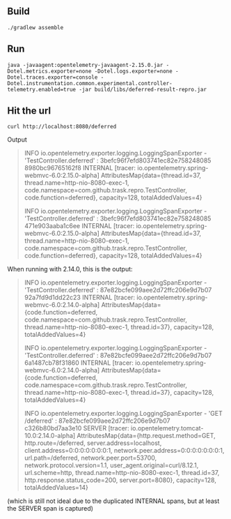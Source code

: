 ## Build

```
./gradlew assemble
```

## Run

```
java -javaagent:opentelemetry-javaagent-2.15.0.jar -Dotel.metrics.exporter=none -Dotel.logs.exporter=none -Dotel.traces.exporter=console -Dotel.instrumentation.common.experimental.controller-telemetry.enabled=true -jar build/libs/deferred-result-repro.jar
```

## Hit the url

```
curl http://localhost:8080/deferred
```

Output

> INFO io.opentelemetry.exporter.logging.LoggingSpanExporter - 'TestController.deferred' : 3befc96f7efd803741ec82e758248085 8980bc96765162f8 INTERNAL [tracer: io.opentelemetry.spring-webmvc-6.0:2.15.0-alpha] AttributesMap{data={thread.id=37, thread.name=http-nio-8080-exec-1, code.namespace=com.github.trask.repro.TestController, code.function=deferred}, capacity=128, totalAddedValues=4}
>
> INFO io.opentelemetry.exporter.logging.LoggingSpanExporter - 'TestController.deferred' : 3befc96f7efd803741ec82e758248085 471e903aaba1c6ee INTERNAL [tracer: io.opentelemetry.spring-webmvc-6.0:2.15.0-alpha] AttributesMap{data={thread.id=37, thread.name=http-nio-8080-exec-1, code.namespace=com.github.trask.repro.TestController, code.function=deferred}, capacity=128, totalAddedValues=4}

When running with 2.14.0, this is the output:

> INFO io.opentelemetry.exporter.logging.LoggingSpanExporter - 'TestController.deferred' : 87e82bcfe099aee2d72ffc206e9d7b07 92a7fd9d1dd22c23 INTERNAL [tracer: io.opentelemetry.spring-webmvc-6.0:2.14.0-alpha] AttributesMap{data={code.function=deferred, code.namespace=com.github.trask.repro.TestController, thread.name=http-nio-8080-exec-1, thread.id=37}, capacity=128, totalAddedValues=4}
>
> INFO io.opentelemetry.exporter.logging.LoggingSpanExporter - 'TestController.deferred' : 87e82bcfe099aee2d72ffc206e9d7b07 6a1487cb78f31860 INTERNAL [tracer: io.opentelemetry.spring-webmvc-6.0:2.14.0-alpha] AttributesMap{data={code.function=deferred, code.namespace=com.github.trask.repro.TestController, thread.name=http-nio-8080-exec-1, thread.id=37}, capacity=128, totalAddedValues=4}
>
> INFO io.opentelemetry.exporter.logging.LoggingSpanExporter - 'GET /deferred' : 87e82bcfe099aee2d72ffc206e9d7b07 c326b80bd7aa3e10 SERVER [tracer: io.opentelemetry.tomcat-10.0:2.14.0-alpha] AttributesMap{data={http.request.method=GET, http.route=/deferred, server.address=localhost, client.address=0:0:0:0:0:0:0:1, network.peer.address=0:0:0:0:0:0:0:1, url.path=/deferred, network.peer.port=53700, network.protocol.version=1.1, user_agent.original=curl/8.12.1, url.scheme=http, thread.name=http-nio-8080-exec-1, thread.id=37, http.response.status_code=200, server.port=8080}, capacity=128, totalAddedValues=14}

(which is still not ideal due to the duplicated INTERNAL spans, but at least the SERVER span is captured)
